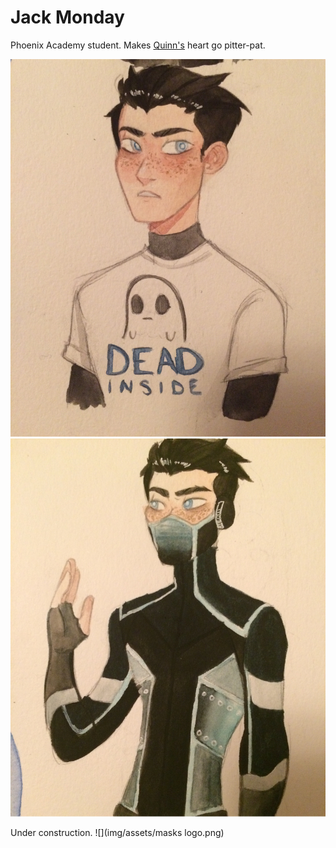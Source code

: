 # Jack Monday

Phoenix Academy student. Makes [Quinn's](silhouette.md) heart go pitter-pat.

![](img/NPCs/JackMonday.png)
![](img/NPCs/JackMonday_Spectre.png)

Under construction.
![](img/assets/masks logo.png)